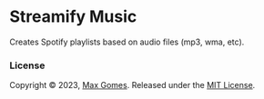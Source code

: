 # Streamify Music

Creates Spotify playlists based on audio files (mp3, wma, etc).

### License

Copyright © 2023, [Max Gomes](https://github.com/maxgomes92).
Released under the [MIT License](LICENSE).
